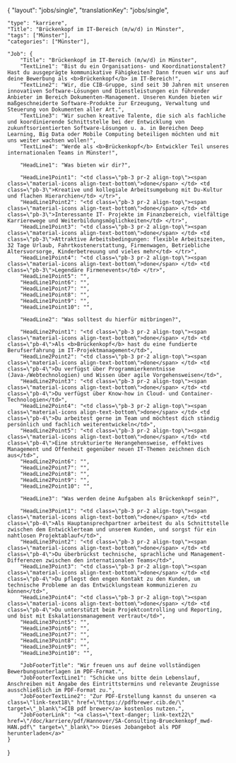 {
    "layout": "jobs/single",
	"translationKey": "jobs/single",

    "type": "karriere",
    "Title": "Brückenkopf im IT-Bereich (m/w/d) in Münster",
    "tags": ["Münster"],
    "categories": ["Münster"],

    "Job": {
        "Title": "Brückenkopf im IT-Bereich (m/w/d) in Münster",
        "TextLine1": "Bist du ein Organisations- und Koordinationstalent? Hast du ausgeprägte kommunikative Fähigkeiten? Dann freuen wir uns auf deine Bewerbung als <b>Brückenkopf</b> im IT-Bereich!",
        "TextLine2": "Wir, die CIB-Gruppe, sind seit 30 Jahren mit unseren innovativen Software-Lösungen und Dienstleistungen ein führender Anbieter im Bereich Dokumenten-Management. Unseren Kunden bieten wir maßgeschneiderte Software-Produkte zur Erzeugung, Verwaltung und Steuerung von Dokumenten aller Art.",
        "TextLine3": "Wir suchen kreative Talente, die sich als fachliche und koordinierende Schnittstelle bei der Entwicklung von zukunftsorientierten Software-Lösungen u. a. in Bereichen Deep Learning, Big Data oder Mobile Computing beteiligen möchten und mit uns weiter wachsen wollen!",
        "TextLine4": "Werde als <b>Brückenkopf</b> Entwickler Teil unseres internationalen Teams in Münster!",

        "HeadLine1": "Was bieten wir dir?",

        "HeadLine1Point1": "<td class=\"pb-3 pr-2 align-top\"><span class=\"material-icons align-text-bottom\">done</span> </td> <td class=\"pb-3\">Kreative und kollegiale Arbeitsumgebung mit Du-Kultur und flachen Hierarchien</td> </tr>",
        "HeadLine1Point2": "<td class=\"pb-3 pr-2 align-top\"><span class=\"material-icons align-text-bottom\">done</span> </td> <td class=\"pb-3\">Interessante IT- Projekte im Finanzbereich, vielfältige Karrierewege und Weiterbildungsmöglichkeiten</td> </tr>",
        "HeadLine1Point3": "<td class=\"pb-3 pr-2 align-top\"><span class=\"material-icons align-text-bottom\">done</span> </td> <td class=\"pb-3\">Attraktive Arbeitsbedingungen: flexible Arbeitszeiten, 32 Tage Urlaub, Fahrtkostenerstattung, Firmenwagen, Betriebliche Altersvorsorge, Kinderbetreuung und vieles mehr</td> </tr>",
        "HeadLine1Point4": "<td class=\"pb-3 pr-2 align-top\"><span class=\"material-icons align-text-bottom\">done</span> </td> <td class=\"pb-3\">Legendäre Firmenevents</td> </tr>",
        "HeadLine1Point5": "",
        "HeadLine1Point6": "",
        "HeadLine1Point7": "",
        "HeadLine1Point8": "",
        "HeadLine1Point9": "",
        "HeadLine1Point10": "",

        "HeadLine2": "Was solltest du hierfür mitbringen?",

        "HeadLine2Point1": "<td class=\"pb-3 pr-2 align-top\"><span class=\"material-icons align-text-bottom\">done</span> </td> <td class=\"pb-4\">Als <b>Brückenkopf</b> hast du eine fundierte Berufserfahrung im IT-Projektmanagement</td>",
        "HeadLine2Point2": "<td class=\"pb-3 pr-2 align-top\"><span class=\"material-icons align-text-bottom\">done</span> </td> <td class=\"pb-4\">Du verfügst über Programmierkenntnisse (Java-/Webtechnologien) und Wissen über agile Vorgehensweisen</td>",
        "HeadLine2Point3": "<td class=\"pb-3 pr-2 align-top\"><span class=\"material-icons align-text-bottom\">done</span> </td> <td class=\"pb-4\">Du verfügst über Know-how in Cloud- und Container-Technologien</td>",
        "HeadLine2Point4": "<td class=\"pb-3 pr-2 align-top\"><span class=\"material-icons align-text-bottom\">done</span> </td> <td class=\"pb-4\">Du arbeitest gerne im Team und möchtest dich ständig persönlich und fachlich weiterentwickeln</td>",
        "HeadLine2Point5": "<td class=\"pb-3 pr-2 align-top\"><span class=\"material-icons align-text-bottom\">done</span> </td> <td class=\"pb-4\">Eine strukturierte Herangehensweise, effektives Management und Offenheit gegenüber neuen IT-Themen zeichnen dich aus</td>",
        "HeadLine2Point6": "",
        "HeadLine2Point7": "",
        "HeadLine2Point8": "",
        "HeadLine2Point9": "",
        "HeadLine2Point10": "",

        "HeadLine3": "Was werden deine Aufgaben als Brückenkopf sein?",

        "HeadLine3Point1": "<td class=\"pb-3 pr-2 align-top\"><span class=\"material-icons align-text-bottom\">done</span> </td> <td class=\"pb-4\">Als Hauptansprechpartner arbeitest du als Schnittstelle zwischen dem Entwicklerteam und unserem Kunden, und sorgst für ein nahtlosen Projektablauf</td>",
        "HeadLine3Point2": "<td class=\"pb-3 pr-2 align-top\"><span class=\"material-icons align-text-bottom\">done</span> </td> <td class=\"pb-4\">Du überbrückst technische, sprachliche und Management-Differenzen zwischen den internationalen Teams</td>",
        "HeadLine3Point3": "<td class=\"pb-3 pr-2 align-top\"><span class=\"material-icons align-text-bottom\">done</span> </td> <td class=\"pb-4\">Du pflegst den engen Kontakt zu den Kunden, um technische Probleme an das Entwicklungsteam kommunizieren zu können</td>",
        "HeadLine3Point4": "<td class=\"pb-3 pr-2 align-top\"><span class=\"material-icons align-text-bottom\">done</span> </td> <td class=\"pb-4\">Du unterstützt beim Projektcontrolling und Reporting, und bist mit Eskalationsmanagement vertraut</td>",
        "HeadLine3Point5": "",
        "HeadLine3Point6": "",
        "HeadLine3Point7": "",
        "HeadLine3Point8": "",
        "HeadLine3Point9": "",
        "HeadLine3Point10": "",

        "JobFooterTitle": "Wir freuen uns auf deine vollständigen Bewerbungsunterlagen im PDF-Format.",
        "JobFooterTextLine1": "Schicke uns bitte dein Lebenslauf, Anschreiben mit Angabe des Eintrittstermins und relevante Zeugnisse ausschließlich im PDF-Format zu.",
        "JobFooterTextLine2": "Zur PDF-Erstellung kannst du unseren <a class=\"link-text18\" href=\"https://pdfbrewer.cib.de/\" target=\"_blank\">CIB pdf brewer</a> kostenlos nutzen.",
        "JobFooterLink": "<a class=\"text-danger; link-text22\" href=\"/doc/karriere/pdf/Hannover/SA-Consulting-Brueckenkopf_mwd-HAN.pdf\" target=\"_blank\">> Dieses Jobangebot als PDF herunterladen</a>"
    }

}
